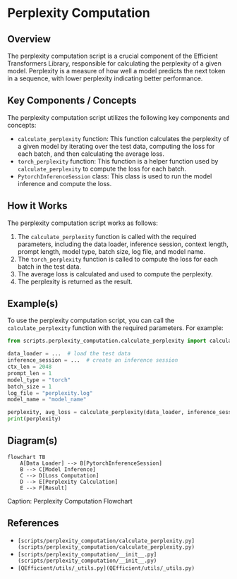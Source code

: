 # Perplexity Computation
## Overview
The perplexity computation script is a crucial component of the Efficient Transformers Library, responsible for calculating the perplexity of a given model. Perplexity is a measure of how well a model predicts the next token in a sequence, with lower perplexity indicating better performance.

## Key Components / Concepts
The perplexity computation script utilizes the following key components and concepts:

*   `calculate_perplexity` function: This function calculates the perplexity of a given model by iterating over the test data, computing the loss for each batch, and then calculating the average loss.
*   `torch_perplexity` function: This function is a helper function used by `calculate_perplexity` to compute the loss for each batch.
*   `PytorchInferenceSession` class: This class is used to run the model inference and compute the loss.

## How it Works
The perplexity computation script works as follows:

1.  The `calculate_perplexity` function is called with the required parameters, including the data loader, inference session, context length, prompt length, model type, batch size, log file, and model name.
2.  The `torch_perplexity` function is called to compute the loss for each batch in the test data.
3.  The average loss is calculated and used to compute the perplexity.
4.  The perplexity is returned as the result.

## Example(s)
To use the perplexity computation script, you can call the `calculate_perplexity` function with the required parameters. For example:

```python
from scripts.perplexity_computation.calculate_perplexity import calculate_perplexity

data_loader = ...  # load the test data
inference_session = ...  # create an inference session
ctx_len = 2048
prompt_len = 1
model_type = "torch"
batch_size = 1
log_file = "perplexity.log"
model_name = "model_name"

perplexity, avg_loss = calculate_perplexity(data_loader, inference_session, ctx_len, prompt_len, model_type, batch_size, log_file, model_name)
print(perplexity)
```

## Diagram(s)
```mermaid
flowchart TB
    A[Data Loader] --> B[PytorchInferenceSession]
    B --> C[Model Inference]
    C --> D[Loss Computation]
    D --> E[Perplexity Calculation]
    E --> F[Result]
```
Caption: Perplexity Computation Flowchart

## References
*   `[scripts/perplexity_computation/calculate_perplexity.py](scripts/perplexity_computation/calculate_perplexity.py)`
*   `[scripts/perplexity_computation/__init__.py](scripts/perplexity_computation/__init__.py)`
*   `[QEfficient/utils/_utils.py](QEfficient/utils/_utils.py)`